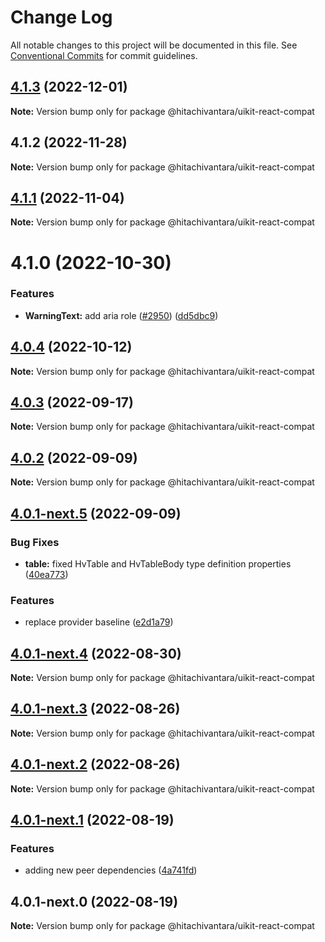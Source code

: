 # Change Log

All notable changes to this project will be documented in this file.
See [Conventional Commits](https://conventionalcommits.org) for commit guidelines.

## [4.1.3](https://github.com/lumada-design/hv-uikit-react/compare/@hitachivantara/uikit-react-compat@4.1.2...@hitachivantara/uikit-react-compat@4.1.3) (2022-12-01)

**Note:** Version bump only for package @hitachivantara/uikit-react-compat

## 4.1.2 (2022-11-28)

**Note:** Version bump only for package @hitachivantara/uikit-react-compat

## [4.1.1](https://github.com/lumada-design/hv-uikit-react/compare/@hitachivantara/uikit-react-compat@4.1.0...@hitachivantara/uikit-react-compat@4.1.1) (2022-11-04)

**Note:** Version bump only for package @hitachivantara/uikit-react-compat

# 4.1.0 (2022-10-30)

### Features

- **WarningText:** add aria role ([#2950](https://github.com/lumada-design/hv-uikit-react/issues/2950)) ([dd5dbc9](https://github.com/lumada-design/hv-uikit-react/commit/dd5dbc91da99f6e8a4bda5fadc011a28100d2a33))

## [4.0.4](https://github.com/lumada-design/hv-uikit-react/compare/@hitachivantara/uikit-react-compat@4.0.3...@hitachivantara/uikit-react-compat@4.0.4) (2022-10-12)

**Note:** Version bump only for package @hitachivantara/uikit-react-compat

## [4.0.3](https://github.com/lumada-design/hv-uikit-react/compare/@hitachivantara/uikit-react-compat@4.0.2...@hitachivantara/uikit-react-compat@4.0.3) (2022-09-17)

**Note:** Version bump only for package @hitachivantara/uikit-react-compat

## [4.0.2](https://github.com/lumada-design/hv-uikit-react/compare/@hitachivantara/uikit-react-compat@4.0.1-next.5...@hitachivantara/uikit-react-compat@4.0.2) (2022-09-09)

**Note:** Version bump only for package @hitachivantara/uikit-react-compat

## [4.0.1-next.5](https://github.com/lumada-design/hv-uikit-react/compare/@hitachivantara/uikit-react-compat@4.0.1-next.4...@hitachivantara/uikit-react-compat@4.0.1-next.5) (2022-09-09)

### Bug Fixes

- **table:** fixed HvTable and HvTableBody type definition properties ([40ea773](https://github.com/lumada-design/hv-uikit-react/commit/40ea77326246eae1df675c4742e17b7e430406f1))

### Features

- replace provider baseline ([e2d1a79](https://github.com/lumada-design/hv-uikit-react/commit/e2d1a79e953ccfd85beb68674e3ef53d07e630ba))

## [4.0.1-next.4](https://github.com/lumada-design/hv-uikit-react/compare/@hitachivantara/uikit-react-compat@4.0.1-next.3...@hitachivantara/uikit-react-compat@4.0.1-next.4) (2022-08-30)

**Note:** Version bump only for package @hitachivantara/uikit-react-compat

## [4.0.1-next.3](https://github.com/lumada-design/hv-uikit-react/compare/@hitachivantara/uikit-react-compat@4.0.1-next.2...@hitachivantara/uikit-react-compat@4.0.1-next.3) (2022-08-26)

**Note:** Version bump only for package @hitachivantara/uikit-react-compat

## [4.0.1-next.2](https://github.com/lumada-design/hv-uikit-react/compare/@hitachivantara/uikit-react-compat@4.0.1-next.1...@hitachivantara/uikit-react-compat@4.0.1-next.2) (2022-08-26)

**Note:** Version bump only for package @hitachivantara/uikit-react-compat

## [4.0.1-next.1](https://github.com/lumada-design/hv-uikit-react/compare/@hitachivantara/uikit-react-compat@4.0.1-next.0...@hitachivantara/uikit-react-compat@4.0.1-next.1) (2022-08-19)

### Features

- adding new peer dependencies ([4a741fd](https://github.com/lumada-design/hv-uikit-react/commit/4a741fdc39eb37a19ecd306ff7837778293df898))

## 4.0.1-next.0 (2022-08-19)

**Note:** Version bump only for package @hitachivantara/uikit-react-compat
